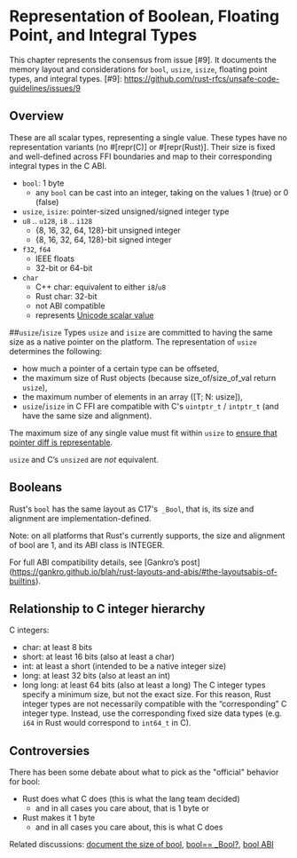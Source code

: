 # Representation of Boolean, Floating Point, and Integral Types
This chapter represents the consensus from issue [#9]. It documents the memory layout and considerations for `bool`, `usize`, `isize`, floating point types, and integral types.
[#9]: https://github.com/rust-rfcs/unsafe-code-guidelines/issues/9

## Overview
These are all scalar types, representing a single value. These types have no representation variants (no #[repr(C)] or #[repr(Rust)]. Their size is fixed and well-defined across FFI boundaries and map to their corresponding integral types in the C ABI.
- `bool`: 1 byte
  - any `bool` can be cast into an integer, taking on the values 1 (true) or 0 (false)
- `usize`, `isize`: pointer-sized unsigned/signed integer type
- `u8` .. `u128`, `i8` .. `i128`
  - {8, 16, 32, 64, 128}-bit unsigned integer
  - {8, 16, 32, 64, 128}-bit signed integer
- `f32`, `f64`
  - IEEE floats
  - 32-bit or 64-bit
- `char`
  - C++ char: equivalent to either `i8`/`u8`
  - Rust char: 32-bit
  - not ABI compatible
  - represents [Unicode scalar value](http://www.unicode.org/glossary/#unicode_scalar_value)

##`usize`/`isize`
Types `usize` and `isize` are committed to having the same size as a native pointer on the platform. The representation of `usize` determines the following:
- how much a pointer of a certain type can be offseted,
- the maximum size of Rust objects (because size_of/size_of_val return `usize`),
- the maximum number of elements in an array ([T; N: usize]),
- `usize`/`isize` in C FFI are compatible with C's `uintptr_t` / `intptr_t` (and have the same size and alignment).

The maximum size of any single value must fit within `usize` to [ensure that pointer diff is representable](https://github.com/rust-rfcs/unsafe-code-guidelines/pull/5#discussion_r212703192).

`usize` and C’s `unsized` are *not* equivalent.

## Booleans
Rust's `bool` has the same layout as C17's` _Bool`, that is, its size and alignment are implementation-defined.

Note: on all platforms that Rust's currently supports, the size and alignment of bool are 1, and its ABI class is INTEGER.

For full ABI compatibility details, see [Gankro’s post] (https://gankro.github.io/blah/rust-layouts-and-abis/#the-layoutsabis-of-builtins).

## Relationship to C integer hierarchy
C integers:
- char: at least 8 bits
- short: at least 16 bits (also at least a char)
- int: at least a short (intended to be a native integer size)
- long: at least 32 bits (also at least an int)
- long long: at least 64 bits (also at least a long)
The C integer types specify a minimum size, but not the exact size. For this reason, Rust integer types are not necessarily compatible with the “corresponding” C integer type. Instead, use the corresponding fixed size data types (e.g. `i64` in Rust would correspond to `int64_t` in C).

## Controversies
There has been some debate about what to pick as the "official" behavior for bool:
* Rust does what C does (this is what the lang team decided)
    * and in all cases you care about, that is 1 byte
or
* Rust makes it 1 byte
    * and in all cases you care about, this is what C does
    
Related discussions: [document the size of bool](https://github.com/rust-lang/rust/pull/46156), [bool== _Bool?](https://github.com/rust-rfcs/unsafe-code-guidelines/issues/53#issuecomment-447050232), [bool ABI](https://github.com/rust-lang/rust/pull/46176#issuecomment-359593446)
    


